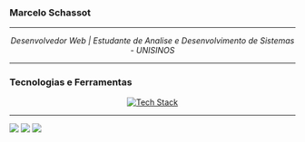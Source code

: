 ### Marcelo Schassot

---
<p align="center">
  <i>Desenvolvedor Web | Estudante de Analise e Desenvolvimento de Sistemas - UNISINOS</i>
</p>

---

### Tecnologias e Ferramentas 

<p align="center">
  <a href="https://skillicons.dev">
    <img src="https://skillicons.dev/icons?i=html,css,javascript,git,github,figma,linux" alt="Tech Stack"/>
  </a>
</p>

---
<div>
  <a href="https://www.figma.com/files/team/1531293684393767899/user/1531293679799549439?fuid=1531293679799549439" target="_blank"><img src="https://img.shields.io/badge/Figma-F24E1E?style=for-the-badge&logo=figma&logoColor=white" target="_blank"></a>
  <a href="https://www.linkedin.com/in/marcelo-c-schassot-angst-68ba00163/" target="_blank"><img src="https://img.shields.io/badge/LinkedIn-0077B5?style=for-the-badge&logo=linkedin&logoColor=white" target="_blank"></a>
  <a href="https://steamcommunity.com/profiles/76561198216974044/" target="_blank"><img src="https://img.shields.io/badge/Steam-000000?style=for-the-badge&logo=steam&logoColor=white" target="_blank"></a>
</div>



